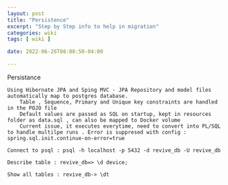 ```yaml
---
layout: post
title: "Persistence"
excerpt: "Step by Step info to help in migration"
categories: wiki
tags: [ wiki ]

date: 2022-06-26T08:08:50-04:00

---
```



Persistance

    Using Hibernate JPA and Sping MVC - JPA Repository and model files automatically map to postgres database.
        Table , Sequence, Primary and Unique key constraints are handled in the POJO file
        Default values are passed as SQL on startup, kept in resources folder as data.sql , can also be mapped to Docker volume
        Current issue, it executes everytime, need to convert into PL/SQL to handle multilpe runs . Error is suppresed with config : spring.sql.init.continue-on-error=true

    Connect to psql : psql -h localhost -p 5432 -d revive_db -U revive_db

    Describe table : revive_db=> \d device;

    Show all tables : revive_db-> \dt
